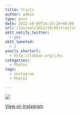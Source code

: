 ```yaml
---
title: Trails
author: admin
type: post
date: 2012-10-09T14:24:28+00:00
url: /journal/2012/10/09/trails/
aktt_notify_twitter:
  - yes
aktt_tweeted:
  - 1
yourls_shorturl:
  - http://lobban.org/i/ks
categories:
  - Photos
tags:
  - instagram
  - Photos

---
```

![][1]

[View on Instagram][2]

 [1]: http://lobban.org/wp-content/uploads/HLIC/45c3958128c3444398575e9c5f9917e5.jpg
 [2]: http://instagr.am/p/QkJbLtqlvi/